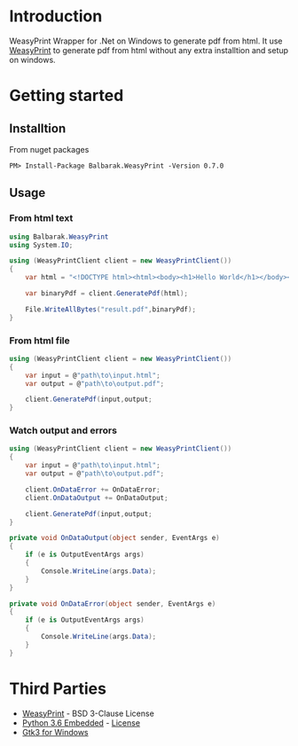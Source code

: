 # Introduction
WeasyPrint Wrapper for .Net on Windows to generate pdf from html. It use [WeasyPrint](https://github.com/Kozea/WeasyPrint) to generate pdf from html without any extra installtion and setup on windows.

# Getting started

## Installtion

From nuget packages

`PM> Install-Package Balbarak.WeasyPrint -Version 0.7.0`

## Usage

### From html text 

```C#
using Balbarak.WeasyPrint
using System.IO;

using (WeasyPrintClient client = new WeasyPrintClient())
{
    var html = "<!DOCTYPE html><html><body><h1>Hello World</h1></body></html>";

    var binaryPdf = client.GeneratePdf(html);

    File.WriteAllBytes("result.pdf",binaryPdf);
}
```

### From html file
```C#
using (WeasyPrintClient client = new WeasyPrintClient())
{
    var input = @"path\to\input.html";
    var output = @"path\to\output.pdf";

    client.GeneratePdf(input,output;
}
```

### Watch output and errors
```C#
using (WeasyPrintClient client = new WeasyPrintClient())
{
    var input = @"path\to\input.html";
    var output = @"path\to\output.pdf";

    client.OnDataError += OnDataError;
    client.OnDataOutput += OnDataOutput;

    client.GeneratePdf(input,output;
}

private void OnDataOutput(object sender, EventArgs e)
{
    if (e is OutputEventArgs args)
    {
        Console.WriteLine(args.Data);
    }
}

private void OnDataError(object sender, EventArgs e)
{
    if (e is OutputEventArgs args)
    {
        Console.WriteLine(args.Data);
    }
}
```

# Third Parties
* [WeasyPrint](https://github.com/Kozea/WeasyPrint) - BSD 3-Clause License 
* [Python 3.6 Embedded](https://wiki.python.org/moin/EmbeddedPython) - [License](https://docs.python.org/3/license.html)
* [Gtk3 for Windows](https://www.gtk.org/support.php)
